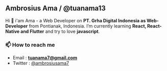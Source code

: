 ## Ambrosius Ama / @tuanama13

Hi 🙌 i'am Ama - a Web Developer on **PT. Grha Digital Indonesia as Web-Developer** from Pontianak, Indonesia. I’m currently learning **React, React-Native and Flutter** and try to love **javascript**.

### 📫 How to reach me

* Email : **tuanama7@gmail.com**
* Twitter : [@ambrosiusama7](https://twitter.com/ambrosiusama7)
